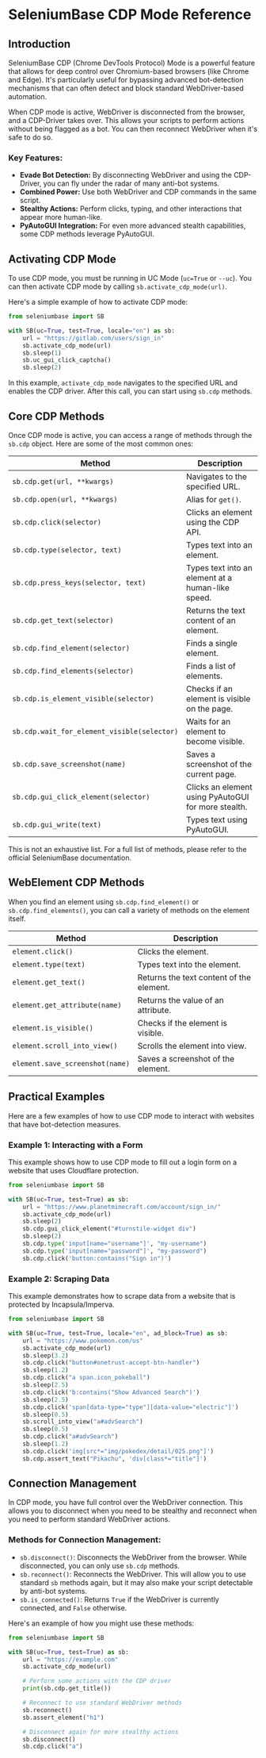 # SeleniumBase CDP Mode Reference

## Introduction

SeleniumBase CDP (Chrome DevTools Protocol) Mode is a powerful feature that allows for deep control over Chromium-based browsers (like Chrome and Edge). It's particularly useful for bypassing advanced bot-detection mechanisms that can often detect and block standard WebDriver-based automation.

When CDP mode is active, WebDriver is disconnected from the browser, and a CDP-Driver takes over. This allows your scripts to perform actions without being flagged as a bot. You can then reconnect WebDriver when it's safe to do so.

### Key Features:

*   **Evade Bot Detection:** By disconnecting WebDriver and using the CDP-Driver, you can fly under the radar of many anti-bot systems.
*   **Combined Power:** Use both WebDriver and CDP commands in the same script.
*   **Stealthy Actions:** Perform clicks, typing, and other interactions that appear more human-like.
*   **PyAutoGUI Integration:** For even more advanced stealth capabilities, some CDP methods leverage PyAutoGUI.

## Activating CDP Mode

To use CDP mode, you must be running in UC Mode (`uc=True` or `--uc`). You can then activate CDP mode by calling `sb.activate_cdp_mode(url)`.

Here's a simple example of how to activate CDP mode:

```python
from seleniumbase import SB

with SB(uc=True, test=True, locale="en") as sb:
    url = "https://gitlab.com/users/sign_in"
    sb.activate_cdp_mode(url)
    sb.sleep(1)
    sb.uc_gui_click_captcha()
    sb.sleep(2)
```

In this example, `activate_cdp_mode` navigates to the specified URL and enables the CDP driver. After this call, you can start using `sb.cdp` methods.

## Core CDP Methods

Once CDP mode is active, you can access a range of methods through the `sb.cdp` object. Here are some of the most common ones:

| Method                                   | Description                                                                 |
| ---------------------------------------- | --------------------------------------------------------------------------- |
| `sb.cdp.get(url, **kwargs)`              | Navigates to the specified URL.                                             |
| `sb.cdp.open(url, **kwargs)`             | Alias for `get()`.                                                          |
| `sb.cdp.click(selector)`                 | Clicks an element using the CDP API.                                        |
| `sb.cdp.type(selector, text)`            | Types text into an element.                                                 |
| `sb.cdp.press_keys(selector, text)`      | Types text into an element at a human-like speed.                           |
| `sb.cdp.get_text(selector)`              | Returns the text content of an element.                                     |
| `sb.cdp.find_element(selector)`          | Finds a single element.                                                     |
| `sb.cdp.find_elements(selector)`         | Finds a list of elements.                                                   |
| `sb.cdp.is_element_visible(selector)`    | Checks if an element is visible on the page.                                |
| `sb.cdp.wait_for_element_visible(selector)` | Waits for an element to become visible.                                     |
| `sb.cdp.save_screenshot(name)`           | Saves a screenshot of the current page.                                     |
| `sb.cdp.gui_click_element(selector)`     | Clicks an element using PyAutoGUI for more stealth.                         |
| `sb.cdp.gui_write(text)`                 | Types text using PyAutoGUI.                                                 |

This is not an exhaustive list. For a full list of methods, please refer to the official SeleniumBase documentation.

## WebElement CDP Methods

When you find an element using `sb.cdp.find_element()` or `sb.cdp.find_elements()`, you can call a variety of methods on the element itself.

| Method                   | Description                                         |
| ------------------------ | --------------------------------------------------- |
| `element.click()`        | Clicks the element.                                 |
| `element.type(text)`     | Types text into the element.                        |
| `element.get_text()`     | Returns the text content of the element.            |
| `element.get_attribute(name)` | Returns the value of an attribute.                |
| `element.is_visible()`   | Checks if the element is visible.                   |
| `element.scroll_into_view()` | Scrolls the element into view.                    |
| `element.save_screenshot(name)` | Saves a screenshot of the element.              |

## Practical Examples

Here are a few examples of how to use CDP mode to interact with websites that have bot-detection measures.

### Example 1: Interacting with a Form

This example shows how to use CDP mode to fill out a login form on a website that uses Cloudflare protection.

```python
from seleniumbase import SB

with SB(uc=True, test=True) as sb:
    url = "https://www.planetminecraft.com/account/sign_in/"
    sb.activate_cdp_mode(url)
    sb.sleep(2)
    sb.cdp.gui_click_element("#turnstile-widget div")
    sb.sleep(2)
    sb.cdp.type('input[name="username"]', "my-username")
    sb.cdp.type('input[name="password"]', "my-password")
    sb.cdp.click('button:contains("Sign in")')
```

### Example 2: Scraping Data

This example demonstrates how to scrape data from a website that is protected by Incapsula/Imperva.

```python
from seleniumbase import SB

with SB(uc=True, test=True, locale="en", ad_block=True) as sb:
    url = "https://www.pokemon.com/us"
    sb.activate_cdp_mode(url)
    sb.sleep(3.2)
    sb.cdp.click("button#onetrust-accept-btn-handler")
    sb.sleep(1.2)
    sb.cdp.click("a span.icon_pokeball")
    sb.sleep(2.5)
    sb.cdp.click('b:contains("Show Advanced Search")')
    sb.sleep(2.5)
    sb.cdp.click('span[data-type="type"][data-value="electric"]')
    sb.sleep(0.5)
    sb.scroll_into_view("a#advSearch")
    sb.sleep(0.5)
    sb.cdp.click("a#advSearch")
    sb.sleep(1.2)
    sb.cdp.click('img[src*="img/pokedex/detail/025.png"]')
    sb.cdp.assert_text("Pikachu", 'div[class*="title"]')
```

## Connection Management

In CDP mode, you have full control over the WebDriver connection. This allows you to disconnect when you need to be stealthy and reconnect when you need to perform standard WebDriver actions.

### Methods for Connection Management:

*   `sb.disconnect()`: Disconnects the WebDriver from the browser. While disconnected, you can only use `sb.cdp` methods.
*   `sb.reconnect()`: Reconnects the WebDriver. This will allow you to use standard `sb` methods again, but it may also make your script detectable by anti-bot systems.
*   `sb.is_connected()`: Returns `True` if the WebDriver is currently connected, and `False` otherwise.

Here's an example of how you might use these methods:

```python
from seleniumbase import SB

with SB(uc=True, test=True) as sb:
    url = "https://example.com"
    sb.activate_cdp_mode(url)

    # Perform some actions with the CDP driver
    print(sb.cdp.get_title())

    # Reconnect to use standard WebDriver methods
    sb.reconnect()
    sb.assert_element("h1")

    # Disconnect again for more stealthy actions
    sb.disconnect()
    sb.cdp.click("a")
```

